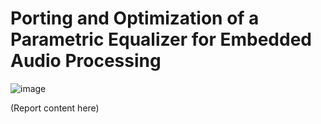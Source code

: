# Porting and Optimization of a Parametric Equalizer for Embedded Audio Processing
![image](https://github.com/user-attachments/assets/5ce9f8d3-59a7-4217-9d9c-3e2428369689)

(Report content here)
